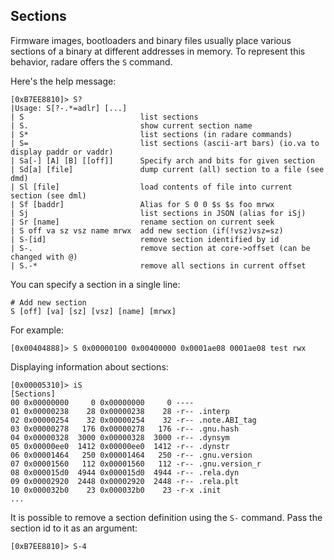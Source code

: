 ## Sections

Firmware images, bootloaders and binary files usually place various sections of a binary at different addresses in memory. To represent this behavior, radare offers the `S` command.

Here's the help message:
```
[0xB7EE8810]> S?
|Usage: S[?-.*=adlr] [...]
| S                          list sections
| S.                         show current section name
| S*                         list sections (in radare commands)
| S=                         list sections (ascii-art bars) (io.va to display paddr or vaddr)
| Sa[-] [A] [B] [[off]]      Specify arch and bits for given section
| Sd[a] [file]               dump current (all) section to a file (see dmd)
| Sl [file]                  load contents of file into current section (see dml)
| Sf [baddr]                 Alias for S 0 0 $s $s foo mrwx
| Sj                         list sections in JSON (alias for iSj)
| Sr [name]                  rename section on current seek
| S off va sz vsz name mrwx  add new section (if(!vsz)vsz=sz)
| S-[id]                     remove section identified by id
| S-.                        remove section at core->offset (can be changed with @)
| S.-*                       remove all sections in current offset
```
You can specify a section in a single line:
```
# Add new section
S [off] [va] [sz] [vsz] [name] [mrwx]
```
For example:
```
[0x00404888]> S 0x00000100 0x00400000 0x0001ae08 0001ae08 test rwx
```
Displaying information about sections:
```
[0x00005310]> iS
[Sections]
00 0x00000000     0 0x00000000     0 ----
01 0x00000238    28 0x00000238    28 -r-- .interp
02 0x00000254    32 0x00000254    32 -r-- .note.ABI_tag
03 0x00000278   176 0x00000278   176 -r-- .gnu.hash
04 0x00000328  3000 0x00000328  3000 -r-- .dynsym
05 0x00000ee0  1412 0x00000ee0  1412 -r-- .dynstr
06 0x00001464   250 0x00001464   250 -r-- .gnu.version
07 0x00001560   112 0x00001560   112 -r-- .gnu.version_r
08 0x000015d0  4944 0x000015d0  4944 -r-- .rela.dyn
09 0x00002920  2448 0x00002920  2448 -r-- .rela.plt
10 0x000032b0    23 0x000032b0    23 -r-x .init
...

```

It is possible to remove a section definition using the `S-` command. Pass the section id to it as an argument:
```
[0xB7EE8810]> S-4
```
